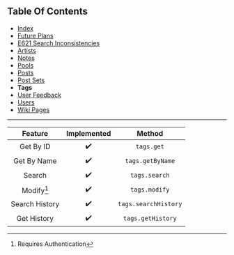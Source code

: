 ## Table Of Contents
- [Index](README.md)
- [Future Plans](FuturePlans.md)
- [E621 Search Inconsistencies](E621SearchInconsistencies.md)
- [Artists](Artists.md)
- [Notes](Notes.md)
- [Pools](Pools.md)
- [Posts](Posts.md)
- [Post Sets](PostSets.md)
- **Tags**
- [User Feedback](UserFeedback.md)
- [Users](Users.md)
- [Wiki Pages](WikiPages.md)

<hr>

|     Feature    | Implemented |        Method        |
|:--------------:|:-----------:|:--------------------:|
|    Get By ID   |      ✔️      |      `tags.get`      |
|   Get By Name  |      ✔️      |   `tags.getByName`   |
|     Search     |      ✔️      |     `tags.search`    |
|   Modify[^1]   |      ✔️      |     `tags.modify`    |
| Search History |      ✔️      | `tags.searchHistory` |
|  Get History   |      ✔️      |  `tags.getHistory`   |

[^1]: Requires Authentication
[^2]: Requires Privileged
[^3]: Requires Janitor
[^4]: Requires Moderator
[^5]: Requires Admin
